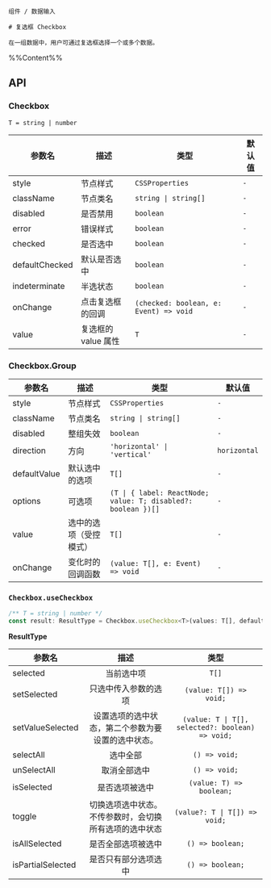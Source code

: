 `````
组件 / 数据输入

# 复选框 Checkbox

在一组数据中，用户可通过复选框选择一个或多个数据。
`````

%%Content%%

## API

### Checkbox

`T = string | number`

|参数名|描述|类型|默认值|
|---|---|---|---|
|style|节点样式|`CSSProperties`|`-`|
|className|节点类名|`string \| string[]`|`-`|
|disabled|是否禁用|`boolean`|`-`|
|error|错误样式|`boolean`|`-`|
|checked|是否选中|`boolean`|`-`|
|defaultChecked|默认是否选中|`boolean`|`-`|
|indeterminate|半选状态|`boolean`|`-`|
|onChange|点击复选框的回调|`(checked: boolean, e: Event) => void`|`-`|
|value|复选框的 value 属性|`T`|`-`|

### Checkbox.Group

|参数名|描述|类型|默认值|
|---|---|---|---|
|style|节点样式|`CSSProperties`|`-`|
|className|节点类名|`string \| string[]`|`-`|
|disabled|整组失效|`boolean`|`-`|
|direction|方向|`'horizontal' \| 'vertical'`|`horizontal`|
|defaultValue|默认选中的选项|`T[]`|`-`|
|options|可选项|`(T \| { label: ReactNode; value: T; disabled?: boolean })[]`|`-`|
|value|选中的选项（受控模式）|`T[]`|`-`|
|onChange|变化时的回调函数|`(value: T[], e: Event) => void`|`-`|

### `Checkbox.useCheckbox`

```js
/** T = string | number */
const result: ResultType = Checkbox.useCheckbox<T>(values: T[], defaultSelected?: T[]);
```

**ResultType**

|参数名|描述|类型|
|---|:---:|:---:|
| selected | 当前选中项 | `T[]` |
| setSelected | 只选中传入参数的选项 | `(value: T[]) => void;` |
| setValueSelected | 设置选项的选中状态，第二个参数为要设置的选中状态。 | `(value: T \| T[], selected?: boolean) => void;` |
| selectAll | 选中全部 | `() => void;` |
| unSelectAll | 取消全部选中 | `() => void;` |
| isSelected | 是否选项被选中 | `(value: T) => boolean;` |
| toggle | 切换选项选中状态。不传参数时，会切换所有选项的选中状态 | `(value?: T \| T[]) => void;` |
| isAllSelected | 是否全部选项被选中 | `() => boolean;` |
| isPartialSelected | 是否只有部分选项选中 | `() => boolean;` |
